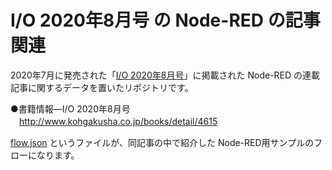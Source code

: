 # I/O 2020年8月号 の Node-RED の記事関連
2020年7月に発売された「[I/O 2020年8月号](http://www.kohgakusha.co.jp/books/detail/4615)」に掲載された Node-RED の連載記事に関するデータを置いたリポジトリです。

●書籍情報―I/O 2020年8月号  
　http://www.kohgakusha.co.jp/books/detail/4615

[flow.json](https://github.com/yo-to/io202008/blob/master/flows.json) というファイルが、同記事の中で紹介した Node-RED用サンプルのフローになります。
